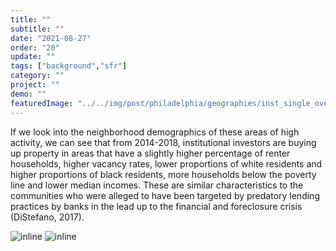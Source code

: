 ```yaml
---
title: "" 
subtitle: ""
date: "2021-08-27"
order: "20"
update: ""
tags: ["background","sfr"]
category: ""
project: ""
demo: ""
featuredImage: "../../img/post/philadelphia/geographies/inst_single_overlap_14_18.png"
---
```


If we look into the neighborhood demographics of these areas of high activity, we can see that from 2014-2018, institutional investors are buying up property in areas that have a slightly higher percentage of renter households, higher vacancy rates, lower proportions of white residents and higher proportions of black residents, more households below the poverty line and lower median incomes. These are similar characteristics to the communities who were alleged to have been targeted by predatory lending practices by banks in the lead up to the financial and foreclosure crisis (DiStefano, 2017).  

![inline]("/../../img/post/philadelphia/geographies/inst_single_overlap_14_18.png")
![inline]("/../../img/post/philadelphia/geographies/inst_single_overlap_legend.png")
